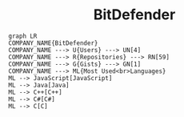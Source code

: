<h1 align="center">BitDefender</h1>

```mermaid
graph LR
COMPANY_NAME{BitDefender}
COMPANY_NAME ---> U{Users} ---> UN[4]
COMPANY_NAME ---> R{Repositories} ---> RN[59]
COMPANY_NAME ---> G{Gists} ---> GN[1]
COMPANY_NAME ---> ML{Most Used<br>Languages}
ML --> JavaScript[JavaScript]
ML --> Java[Java]
ML --> C++[C++]
ML --> C#[C#]
ML --> C[C]
```
